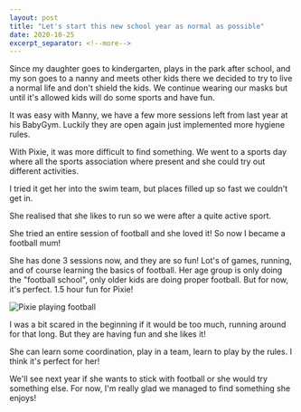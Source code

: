 ```yaml
---
layout: post
title: "Let's start this new school year as normal as possible"
date: 2020-10-25
excerpt_separator: <!--more-->
---
```

Since my daughter goes to kindergarten, plays in the park after school, and my son goes to a nanny and meets other kids there we decided to try to live a normal life and don't shield the kids. We continue wearing our masks but until it's allowed kids will do some sports and have fun.
<!--more-->
It was easy with Manny, we have a few more sessions left from last year at his BabyGym. Luckily they are open again just implemented more hygiene rules. 

With Pixie, it was more difficult to find something. We went to a sports day where all the sports association where present and she could try out different activities. 

I tried it get her into the swim team, but places filled up so fast we couldn't get in. 

She realised that she likes to run so we were after a quite active sport. 

She tried an entire session of football and she loved it! So now I became a football mum!

She has done 3 sessions now, and they are so fun! Lot's of games, running, and of course learning the basics of football. Her age group is only doing the "football school", only older kids are doing proper football. But for now, it's perfect. 1.5 hour fun for Pixie!

![Pixie playing football]({{site.baseurl}}/assets/img/start-of-school-year-football.jpg "Pixie playing football")

I was a bit scared in the beginning if it would be too much, running around for that long. But they are having fun and she likes it!

She can learn some coordination, play in a team, learn to play by the rules. I think it's perfect for her!

We'll see next year if she wants to stick with football or she would try something else. For now, I'm really glad we managed to find something she enjoys!